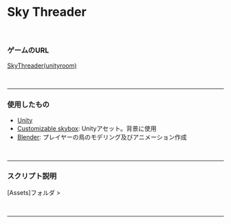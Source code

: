 # Sky Threader

<br>

### ゲームのURL
[SkyThreader(unityroom)](https://unityroom.com/games/skythreader)

<br>

---
### 使用したもの
- [Unity](https://unity.com/ja)
- [Customizable skybox](https://assetstore.unity.com/packages/2d/textures-materials/sky/customizable-skybox-174576): Unityアセット。背景に使用
- [Blender](https://www.blender.jp/): プレイヤーの鳥のモデリング及びアニメーション作成

<br>

---
### スクリプト説明
[Assets]フォルダ >

<br>

---
